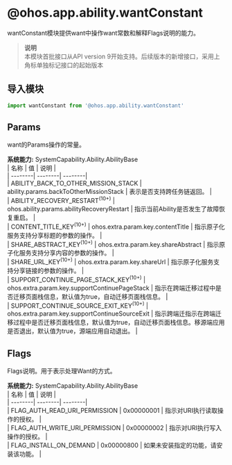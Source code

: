 # @ohos.app.ability.wantConstant    
wantConstant模块提供want中操作want常数和解释Flags说明的能力。  
> **说明**   
>本模块首批接口从API version 9开始支持。后续版本的新增接口，采用上角标单独标记接口的起始版本  
  
## 导入模块  
  
```js    
import wantConstant from '@ohos.app.ability.wantConstant'    
```  
    
## Params    
want的Params操作的常量。    
    
 **系统能力:**  SystemCapability.Ability.AbilityBase    
| 名称 | 值 | 说明 |  
| --------| --------| --------|  
| ABILITY_BACK_TO_OTHER_MISSION_STACK | ability.params.backToOtherMissionStack | 表示是否支持跨任务链返回。 |  
| ABILITY_RECOVERY_RESTART<sup>(10+)</sup> | ohos.ability.params.abilityRecoveryRestart | 指示当前Ability是否发生了故障恢复重启。 |  
| CONTENT_TITLE_KEY<sup>(10+)</sup> | ohos.extra.param.key.contentTitle | 指示原子化服务支持分享标题的参数的操作。 |  
| SHARE_ABSTRACT_KEY<sup>(10+)</sup> | ohos.extra.param.key.shareAbstract | 指示原子化服务支持分享内容的参数的操作。 |  
| SHARE_URL_KEY<sup>(10+)</sup> | ohos.extra.param.key.shareUrl | 指示原子化服务支持分享链接的参数的操作。 |  
| SUPPORT_CONTINUE_PAGE_STACK_KEY<sup>(10+)</sup> | ohos.extra.param.key.supportContinuePageStack | 指示在跨端迁移过程中是否迁移页面栈信息，默认值为true，自动迁移页面栈信息。 |  
| SUPPORT_CONTINUE_SOURCE_EXIT_KEY<sup>(10+)</sup> | ohos.extra.param.key.supportContinueSourceExit | 指示跨端迁指示在跨端迁移过程中是否迁移页面栈信息，默认值为true，自动迁移页面栈信息。移源端应用是否退出，默认值为true，源端应用自动退出。 |  
    
## Flags    
Flags说明。用于表示处理Want的方式。    
    
 **系统能力:**  SystemCapability.Ability.AbilityBase    
| 名称 | 值 | 说明 |  
| --------| --------| --------|  
| FLAG_AUTH_READ_URI_PERMISSION | 0x00000001 | 指示对URI执行读取操作的授权。 |  
| FLAG_AUTH_WRITE_URI_PERMISSION | 0x00000002 | 指示对URI执行写入操作的授权。 |  
| FLAG_INSTALL_ON_DEMAND | 0x00000800 | 如果未安装指定的功能，请安装该功能。 |  
